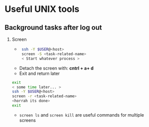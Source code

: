 # Useful UNIX tools

## Background tasks after log out ##

1. Screen
   * ```bash
      ssh -Y $USER@<host>
      screen -S <task-related-name>
      < Start whatever process >
      ```
   * Detach the screen with: **cntrl + a+ d**
   * Exit and return later
   ```bash
   exit
   < some time later... >
   ssh -Y $USER@<host>
   screen -r <task-related-name>
   <horrah its done>
   exit  
   ```
   * `screen ls` and `screen kill` are useful commands for multiple screens

